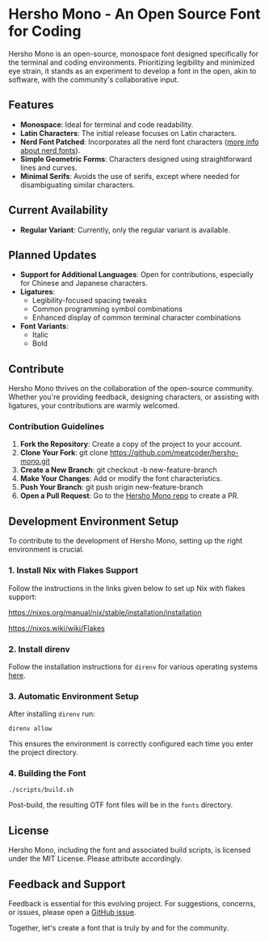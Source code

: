 # Hersho Mono - An Open Source Font for Coding

Hersho Mono is an open-source, monospace font designed specifically for the terminal and coding environments. Prioritizing legibility and minimized eye strain, it stands as an experiment to develop a font in the open, akin to software, with the community's collaborative input.

## Features

- **Monospace**: Ideal for terminal and code readability.
- **Latin Characters**: The initial release focuses on Latin characters.
- **Nerd Font Patched**: Incorporates all the nerd font characters ([more info about nerd fonts](https://github.com/ryanoasis/nerd-fonts)).
- **Simple Geometric Forms**: Characters designed using straightforward lines and curves.
- **Minimal Serifs**: Avoids the use of serifs, except where needed for disambiguating similar characters.

## Current Availability

- **Regular Variant**: Currently, only the regular variant is available.

## Planned Updates

- **Support for Additional Languages**: Open for contributions, especially for Chinese and Japanese characters.
- **Ligatures**: 
  - Legibility-focused spacing tweaks
  - Common programming symbol combinations
  - Enhanced display of common terminal character combinations
- **Font Variants**:
  - Italic
  - Bold

## Contribute

Hersho Mono thrives on the collaboration of the open-source community. Whether you're providing feedback, designing characters, or assisting with ligatures, your contributions are warmly welcomed.

### Contribution Guidelines

1. **Fork the Repository**: Create a copy of the project to your account.
2. **Clone Your Fork**: 
    git clone https://github.com/meatcoder/hersho-mono.git
3. **Create a New Branch**: 
    git checkout -b new-feature-branch
4. **Make Your Changes**: Add or modify the font characteristics.
5. **Push Your Branch**: 
    git push origin new-feature-branch
6. **Open a Pull Request**: Go to the [Hersho Mono repo](https://github.com/meatcoder/hersho-mono) to create a PR.

## Development Environment Setup

To contribute to the development of Hersho Mono, setting up the right environment is crucial.

### 1. Install Nix with Flakes Support

Follow the instructions in the links given below to set up Nix with flakes support:

https://nixos.org/manual/nix/stable/installation/installation

https://nixos.wiki/wiki/Flakes

### 2. Install direnv

Follow the installation instructions for `direnv` for various operating systems [here](https://direnv.net/docs/installation.html).

### 3. Automatic Environment Setup

After installing `direnv` run:

    direnv allow

This ensures the environment is correctly configured each time you enter the project directory.

### 4. Building the Font
    ./scripts/build.sh
Post-build, the resulting OTF font files will be in the `fonts` directory.

## License

Hersho Mono, including the font and associated build scripts, is licensed under the MIT License. Please attribute accordingly.

## Feedback and Support

Feedback is essential for this evolving project. For suggestions, concerns, or issues, please open a [GitHub issue](https://github.com/meatcoder/hersho-mono/issues).

Together, let's create a font that is truly by and for the community.
